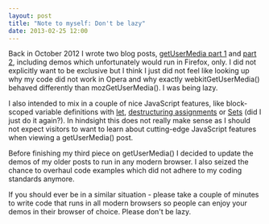 ```yaml
---
layout: post
title: "Note to myself: Don't be lazy"
date: 2013-02-25 12:00
---
```


Back in October 2012 I wrote two blog posts,
[getUserMedia part 1](/blog/2012/10/building-a-live-green-screen-with-getusermedia-and-mediastreams/)
and [part 2](/blog/2012/10/getusermedia-part-2-building-an-eyetoy-like-mini-game/),
including demos which unfortunately would run in Firefox, only. I did not
explicitly want to be exclusive but I think I just did not feel like looking up
why my code did not work in Opera and why exactly webkitGetUserMedia() behaved
differently than mozGetUserMedia(). I was being lazy.

I also intended to mix in a couple of nice JavaScript features, like
block-scoped variable definitions with
[let](https://developer.mozilla.org/en-US/docs/JavaScript/Reference/Statements/let),
[destructuring assignments](https://developer.mozilla.org/en-US/docs/JavaScript/New_in_JavaScript/1.7)
or [Sets](https://developer.mozilla.org/en-US/docs/JavaScript/Reference/Global_Objects/Set)
(did I just do it again?). In hindsight this does not really make sense as I
should not expect visitors to want to learn about cutting-edge JavaScript
features when viewing a getUserMedia() post.

Before finishing my third piece on getUserMedia() I decided to update the demos
of my older posts to run in any modern browser. I also seized the chance to
overhaul code examples which did not adhere to my coding standards anymore.

If you should ever be in a similar situation - please take a couple of minutes
to write code that runs in all modern browsers so people can enjoy your demos in
their browser of choice. Please don't be lazy.
